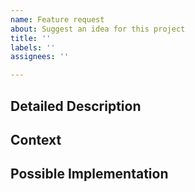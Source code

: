 ```yaml
---
name: Feature request
about: Suggest an idea for this project
title: ''
labels: ''
assignees: ''

---
```


<!--- This lines are comments to prompt you for information to best help us understand your feature request  -->
<!--- Provide a general summary of the issue in the Title above -->

## Detailed Description
<!--- Provide a detailed description of the change or addition you are proposing -->

## Context
<!--- What are you trying to accomplish? How will this improve the tool you are using-->

## Possible Implementation
<!--- Not obligatory, but suggest an idea for implementing addition or change -->
